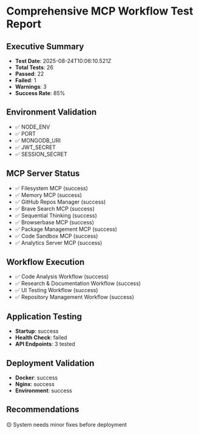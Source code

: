 # Comprehensive MCP Workflow Test Report

## Executive Summary
- **Test Date**: 2025-08-24T10:06:10.521Z
- **Total Tests**: 26
- **Passed**: 22
- **Failed**: 1
- **Warnings**: 3
- **Success Rate**: 85%

## Environment Validation
- ✅ NODE_ENV
- ✅ PORT
- ✅ MONGODB_URI
- ✅ JWT_SECRET
- ✅ SESSION_SECRET

## MCP Server Status
- ✅ Filesystem MCP (success)
- ✅ Memory MCP (success)
- ✅ GitHub Repos Manager (success)
- ✅ Brave Search MCP (success)
- ✅ Sequential Thinking (success)
- ✅ Browserbase MCP (success)
- ✅ Package Management MCP (success)
- ✅ Code Sandbox MCP (success)
- ✅ Analytics Server MCP (success)

## Workflow Execution
- ✅ Code Analysis Workflow (success)
- ✅ Research & Documentation Workflow (success)
- ✅ UI Testing Workflow (success)
- ✅ Repository Management Workflow (success)

## Application Testing
- **Startup**: success
- **Health Check**: failed
- **API Endpoints**: 3 tested

## Deployment Validation
- **Docker**: success
- **Nginx**: success
- **Environment**: success

## Recommendations
🟡 System needs minor fixes before deployment

